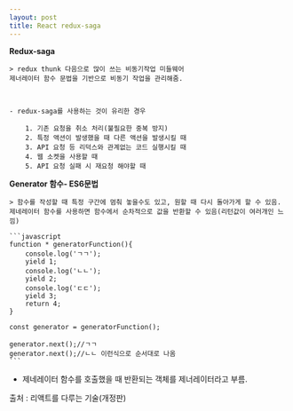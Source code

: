 ```yaml
---
layout: post
title: React redux-saga
---
```



 **Redux-saga**

    > redux thunk 다음으로 많이 쓰는 비동기작업 미들웨어
    제너레이터 함수 문법을 기반으로 비동기 작업을 관리해줌.



    - redux-saga를 사용하는 것이 유리한 경우

        1. 기존 요청을 취소 처리(불필요한 중복 방지)
        2. 특정 액션이 발생했을 때 다른 액션을 발생시킬 때 
        3. API 요청 등 리덕스와 관계없는 코드 실행시킬 때
        4. 웹 소켓을 사용할 때
        5. API 요청 실패 시 재요청 해야할 때 




 **Generator 함수- ES6문법**

    > 함수를 작성할 때 특정 구간에 멈춰 놓을수도 있고, 원할 때 다시 돌아가게 할 수 있음.
    제네레이터 함수를 사용하면 함수에서 순차적으로 값을 반환할 수 있음(리턴값이 여러개인 느낌)

    ```javascript
    function * generatorFunction(){
        console.log('ㄱㄱ');
        yield 1;
        console.log('ㄴㄴ');
        yield 2;
        console.log('ㄷㄷ');
        yield 3;
        return 4;
    }

    const generator = generatorFunction();

    generator.next();//ㄱㄱ
    generator.next();//ㄴㄴ 이런식으로 순서대로 나옴
    ```




- 제네레이터 함수를 호출했을 때 반환되는 객체를 제너레이터라고 부름. 







출처 : 리액트를 다루는 기술(개정판)